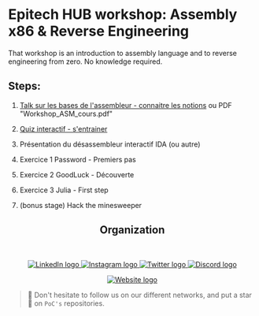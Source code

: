 # Epitech HUB workshop: Assembly x86 & Reverse Engineering

That workshop is an introduction to assembly language and to reverse engineering from zero.
No knowledge required.

## Steps:

1. [Talk sur les bases de l'assembleur - connaitre les notions](https://docs.google.com/presentation/d/1-KIT0_V4jcnUQi0fpaouFQIu4bigP_cVObLsqWsxSqo/edit?usp=sharing) ou PDF "Workshop_ASM_cours.pdf"
2. [Quiz interactif - s'entrainer](https://create.kahoot.it/share/introduction-au-langage-assembleur/ffcc97fd-2ded-49f2-a60c-22e9914c9a0d)
3. Présentation du désassembleur interactif IDA (ou autre)
4. Exercice 1 Password - Premiers pas
5. Exercice 2 GoodLuck - Découverte
6. Exercice 3 Julia - First step

7. (bonus stage) Hack the minesweeper

<h2 align=center>
Organization
</h2>
<br/>
<p align='center'>
    <a href="https://www.linkedin.com/company/pocinnovation/mycompany/">
        <img src="https://img.shields.io/badge/LinkedIn-0077B5?style=for-the-badge&logo=linkedin&logoColor=white" alt="LinkedIn logo">
    </a>
    <a href="https://www.instagram.com/pocinnovation/">
        <img src="https://img.shields.io/badge/Instagram-E4405F?style=for-the-badge&logo=instagram&logoColor=white" alt="Instagram logo"
>
    </a>
    <a href="https://twitter.com/PoCInnovation">
        <img src="https://img.shields.io/badge/Twitter-1DA1F2?style=for-the-badge&logo=twitter&logoColor=white" alt="Twitter logo">
    </a>
    <a href="https://discord.com/invite/Yqq2ADGDS7">
        <img src="https://img.shields.io/badge/Discord-7289DA?style=for-the-badge&logo=discord&logoColor=white" alt="Discord logo">
    </a>
</p>
<p align=center>
    <a href="https://www.poc-innovation.fr/">
        <img src="https://img.shields.io/badge/WebSite-1a2b6d?style=for-the-badge&logo=GitHub Sponsors&logoColor=white" alt="Website logo">
    </a>
</p>

> 🚀 Don't hesitate to follow us on our different networks, and put a star 🌟 on `PoC's` repositories.
